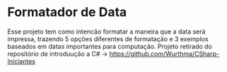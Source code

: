 # Formatador de Data
Esse projeto tem como intencão formatar a maneira que a data será impressa, trazendo 5 opções diferentes de formatação e 3 exemplos baseados em datas importantes para computação.
Projeto retirado do repositório de introduução a C# -> https://github.com/Wurthma/CSharp-Iniciantes
